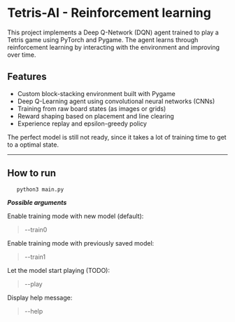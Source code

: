# Tetris-AI - Reinforcement learning

This project implements a Deep Q-Network (DQN) agent trained to play a Tetris game using PyTorch and Pygame. The agent learns through reinforcement learning by interacting with the environment and improving over time.

## Features

- Custom block-stacking environment built with Pygame
- Deep Q-Learning agent using convolutional neural networks (CNNs)
- Training from raw board states (as images or grids)
- Reward shaping based on placement and line clearing
- Experience replay and epsilon-greedy policy

The perfect model is still not ready, since it takes a lot of training time to get to a optimal state.

---

## How to run
```bash
   python3 main.py
````

***Possible arguments***

Enable training mode with new model (default):
>--train0


Enable training mode with previously saved model:
>--train1


Let the model start playing (TODO):
>--play



Display help message:
>--help



     